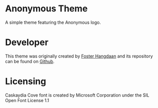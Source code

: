 # Anonymous Theme
A simple theme featuring the Anonymous logo.

# Developer
This theme was originally created by [Foster Hangdaan](https://github.com/FosterHangdaan) and its repository can be found on [Github](https://github.com/FosterHangdaan/grub-themes).

# Licensing
Caskaydia Cove font is created by Microsoft Corporation under the SIL Open Font License 1.1
